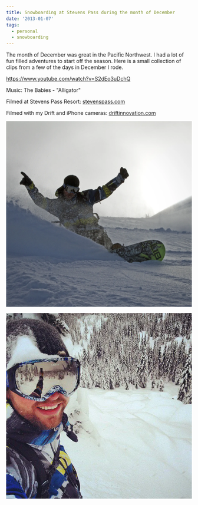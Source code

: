```yaml
---
title: Snowboarding at Stevens Pass during the month of December
date: '2013-01-07'
tags:
  - personal
  - snowboarding
---
```


The month of December was great in the Pacific Northwest. I had a lot of fun filled adventures to start off the season. Here is a small collection of clips from a few of the days in December I rode.

https://www.youtube.com/watch?v=S2dEo3uDchQ

Music: The Babies - "Alligator"

Filmed at Stevens Pass Resort: [stevenspass.com](https://www.stevenspass.com/)

Filmed with my Drift and iPhone cameras: [driftinnovation.com](https://www.driftinnovation.com/)

![Brian Pow Slash](./brian-behrens-snowboarding-slash.webp)

![Brian at the top of a pillow line](./brian-behrens-snowboarding-pillows.webp)
